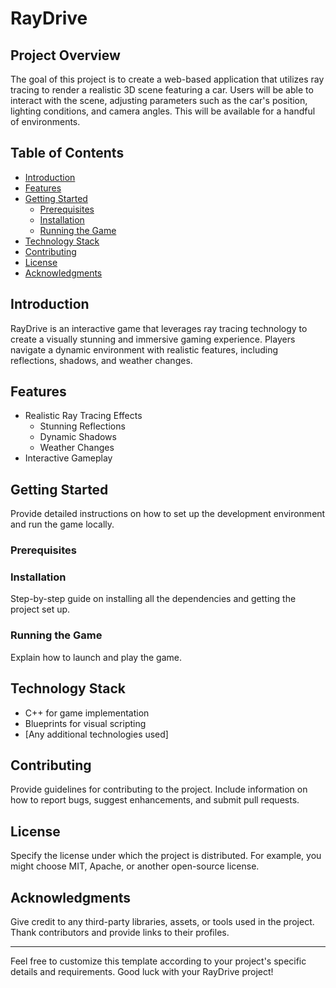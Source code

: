 # RayDrive

## Project Overview
The goal of this project is to create a web-based application that utilizes ray tracing to render a realistic 3D scene featuring a car. Users will be able to interact with the scene, adjusting parameters such as the car's position, lighting conditions, and camera angles.
This will be available for a handful of environments.


## Table of Contents
- [Introduction](#introduction)
- [Features](#features)
- [Getting Started](#getting-started)
  - [Prerequisites](#prerequisites)
  - [Installation](#installation)
  - [Running the Game](#running-the-game)
- [Technology Stack](#technology-stack)
- [Contributing](#contributing)
- [License](#license)
- [Acknowledgments](#acknowledgments)

## Introduction
RayDrive is an interactive game that leverages ray tracing technology to create a visually stunning and immersive gaming experience. Players navigate a dynamic environment with realistic features, including reflections, shadows, and weather changes.

## Features

- Realistic Ray Tracing Effects
  - Stunning Reflections
  - Dynamic Shadows
  - Weather Changes
- Interactive Gameplay

## Getting Started

Provide detailed instructions on how to set up the development environment and run the game locally.

### Prerequisites



### Installation

Step-by-step guide on installing all the dependencies and getting the project set up.

### Running the Game

Explain how to launch and play the game.

## Technology Stack

- C++ for game implementation
- Blueprints for visual scripting
- [Any additional technologies used]

## Contributing

Provide guidelines for contributing to the project. Include information on how to report bugs, suggest enhancements, and submit pull requests.

## License

Specify the license under which the project is distributed. For example, you might choose MIT, Apache, or another open-source license.

## Acknowledgments

Give credit to any third-party libraries, assets, or tools used in the project. Thank contributors and provide links to their profiles.

---

Feel free to customize this template according to your project's specific details and requirements. Good luck with your RayDrive project!





